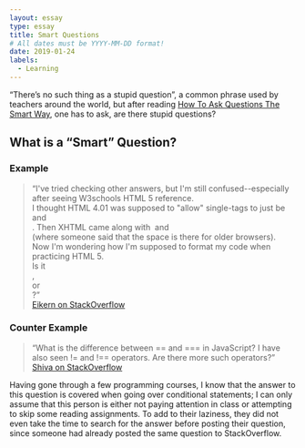 ```yaml
---
layout: essay
type: essay
title: Smart Questions
# All dates must be YYYY-MM-DD format!
date: 2019-01-24
labels:
  - Learning
---
```


“There’s no such thing as a stupid question”, a common phrase used by teachers around the world, but after reading [How To Ask Questions The Smart Way](http://www.catb.org/esr/faqs/smart-questions.html), one has to ask, are there stupid questions?

## What is a “Smart” Question?


### Example
<blockquote>
  “I've tried checking other answers, but I'm still confused--especially after seeing W3schools HTML 5 reference.<br />I thought HTML 4.01 was supposed to "allow" single-tags to just be <img> and <br>. Then XHTML came along with <img /> and <br /> (where someone said that the space is there for older browsers).<br />Now I'm wondering how I'm supposed to format my code when practicing HTML 5.<br />Is it <br>, <br/> or <br />?”
  <footer><a href="https://stackoverflow.com/questions/1946426/html-5-is-it-br-br-or-br">Eikern on StackOverflow</a></footer>
</blockquote>

### Counter Example
<blockquote>
  “What is the difference between == and === in JavaScript? I have also seen != and !== operators. Are there more such operators?”
  <footer><a href="https://stackoverflow.com/questions/523643/difference-between-and-in-javascript">Shiva on StackOverflow</a></footer>
</blockquote>
Having gone through a few programming courses, I know that the answer to this question is covered when going over conditional statements; I can only assume that this person is either not paying attention in class or attempting to skip some reading assignments.  To add to their laziness, they did not even take the time to search for the answer before posting their question, since someone had already posted the same question to StackOverflow.


